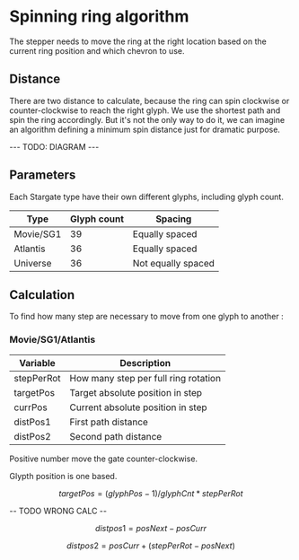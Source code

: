 # Spinning ring algorithm

The stepper needs to move the ring at the right location based on the current ring position and which chevron to use.

## Distance

There are two distance to calculate, because the ring can spin clockwise or counter-clockwise to reach the right glyph. 
We use the shortest path and spin the ring accordingly.
But it's not the only way to do it, we can imagine an algorithm defining a minimum spin distance just for dramatic purpose. 

--- TODO: DIAGRAM ---

## Parameters

Each Stargate type have their own different glyphs, including glyph count.

| Type | Glyph count | Spacing |
|---|---|---|
| Movie/SG1 | 39 | Equally spaced |
| Atlantis | 36 | Equally spaced |
| Universe | 36 | Not equally spaced |

## Calculation

To find how many step are necessary to move from one glyph to another :

### Movie/SG1/Atlantis

| Variable | Description |
|---|---|
| stepPerRot | How many step per full ring rotation |
| targetPos| Target absolute position in step |
| currPos | Current absolute position in step |
| distPos1 | First path distance |
| distPos2 | Second path distance |

Positive number move the gate counter-clockwise.

Glypth position is one based.

$$ targetPos={(glyphPos-1)/glyphCnt}*stepPerRot $$


-- TODO WRONG CALC --

$$ distpos1={posNext-posCurr} $$

$$ distpos2={posCurr+(stepPerRot -posNext)} $$





